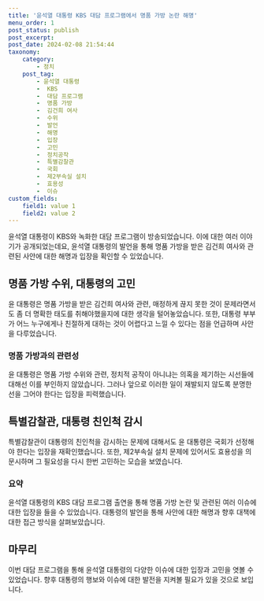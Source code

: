 ```yaml
---
title: '윤석열 대통령 KBS 대담 프로그램에서 명품 가방 논란 해명'
menu_order: 1
post_status: publish
post_excerpt: 
post_date: 2024-02-08 21:54:44
taxonomy:
    category:
        - 정치
    post_tag:
        - 윤석열 대통령
        -  KBS
        -  대담 프로그램
        -  명품 가방
        -  김건희 여사
        -  수위
        -  발언
        -  해명
        -  입장
        -  고민
        -  정치공작
        -  특별감찰관
        -  국회
        -  제2부속실 설치
        -  효용성
        -  이슈
custom_fields:
    field1: value 1
    field2: value 2
---
```


윤석열 대통령이 KBS와 녹화한 대담 프로그램이 방송되었습니다. 이에 대한 여러 이야기가 공개되었는데요, 윤석열 대통령의 발언을 통해 명품 가방을 받은 김건희 여사와 관련된 사안에 대한 해명과 입장을 확인할 수 있었습니다. 
## 명품 가방 수위, 대통령의 고민
윤 대통령은 명품 가방을 받은 김건희 여사와 관련, 매정하게 끊지 못한 것이 문제라면서도 좀 더 명확한 태도를 취해야했을지에 대한 생각을 털어놓았습니다. 또한, 대통령 부부가 어느 누구에게나 친절하게 대하는 것이 어렵다고 느낄 수 있다는 점을 언급하며 사안을 다루었습니다.
### 명품 가방과의 관련성
윤 대통령은 명품 가방 수위와 관련, 정치적 공작이 아니냐는 의혹을 제기하는 시선들에 대해선 이를 부인하지 않았습니다. 그러나 앞으로 이러한 일이 재발되지 않도록 분명한 선을 그어야 한다는 입장을 피력했습니다.
## 특별감찰관, 대통령 친인척 감시
특별감찰관이 대통령의 친인척을 감시하는 문제에 대해서도 윤 대통령은 국회가 선정해야 한다는 입장을 재확인했습니다. 또한, 제2부속실 설치 문제에 있어서도 효용성을 의문시하며 그 필요성을 다시 한번 고민하는 모습을 보였습니다.
### 요약
윤석열 대통령의 KBS 대담 프로그램 출연을 통해 명품 가방 논란 및 관련된 여러 이슈에 대한 입장을 들을 수 있었습니다. 대통령의 발언을 통해 사안에 대한 해명과 향후 대책에 대한 접근 방식을 살펴보았습니다.
## 마무리
이번 대담 프로그램을 통해 윤석열 대통령의 다양한 이슈에 대한 입장과 고민을 엿볼 수 있었습니다. 향후 대통령의 행보와 이슈에 대한 발전을 지켜볼 필요가 있을 것으로 보입니다.
